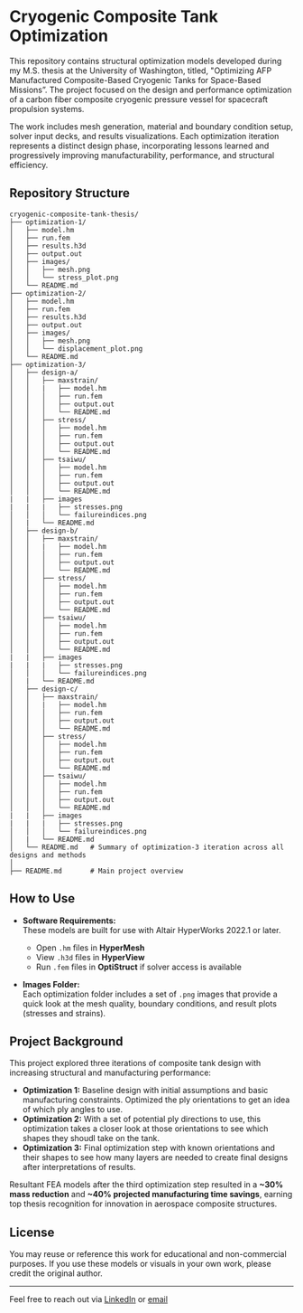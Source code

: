 # Cryogenic Composite Tank Optimization

This repository contains structural optimization models developed during my M.S. thesis at the University of Washington, titled, "Optimizing AFP Manufactured Composite-Based Cryogenic Tanks for Space-Based Missions”. The project focused on the design and performance optimization of a carbon fiber composite cryogenic pressure vessel for spacecraft propulsion systems.

The work includes mesh generation, material and boundary condition setup, solver input decks, and results visualizations. Each optimization iteration represents a distinct design phase, incorporating lessons learned and progressively improving manufacturability, performance, and structural efficiency.

## Repository Structure

```plaintext
cryogenic-composite-tank-thesis/
├── optimization-1/
│   ├── model.hm
│   ├── run.fem
│   ├── results.h3d
│   ├── output.out
│   ├── images/
│   │   ├── mesh.png
│   │   └── stress_plot.png
│   └── README.md
├── optimization-2/
│   ├── model.hm
│   ├── run.fem
│   ├── results.h3d
│   ├── output.out
│   ├── images/
│   │   ├── mesh.png
│   │   └── displacement_plot.png
│   └── README.md
├── optimization-3/
│   ├── design-a/
│   │   ├── maxstrain/
│   │   |   ├── model.hm
│   │   │   ├── run.fem
│   │   │   ├── output.out
│   │   │   └── README.md
│   │   ├── stress/
│   │   │   ├── model.hm
│   │   │   ├── run.fem
│   │   │   ├── output.out
│   │   │   └── README.md
│   │   ├── tsaiwu/
│   │   │   ├── model.hm
│   │   │   ├── run.fem
│   │   │   ├── output.out
│   │   │   └── README.md
|   |   ├── images
|   |   |   ├── stresses.png
│   │   │   └── failureindices.png
│   |   └── README.md
│   ├── design-b/
│   │   ├── maxstrain/
│   │   |   ├── model.hm
│   │   │   ├── run.fem
│   │   │   ├── output.out
│   │   │   └── README.md
│   │   ├── stress/
│   │   │   ├── model.hm
│   │   │   ├── run.fem
│   │   │   ├── output.out
│   │   │   └── README.md
│   │   ├── tsaiwu/
│   │   │   ├── model.hm
│   │   │   ├── run.fem
│   │   │   ├── output.out
│   │   │   └── README.md
|   |   ├── images
|   |   |   ├── stresses.png
│   │   │   └── failureindices.png
│   |   └── README.md
│   ├── design-c/
│   │   ├── maxstrain/
│   │   |   ├── model.hm
│   │   │   ├── run.fem
│   │   │   ├── output.out
│   │   │   └── README.md
│   │   ├── stress/
│   │   │   ├── model.hm
│   │   │   ├── run.fem
│   │   │   ├── output.out
│   │   │   └── README.md
│   │   ├── tsaiwu/
│   │   │   ├── model.hm
│   │   │   ├── run.fem
│   │   │   ├── output.out
│   │   │   └── README.md
|   |   ├── images
|   |   |   ├── stresses.png
│   │   │   └── failureindices.png
│   |   └── README.md
│   └── README.md   # Summary of optimization-3 iteration across all designs and methods
│
├── README.md       # Main project overview
```

## How to Use

- **Software Requirements:**  
  These models are built for use with Altair HyperWorks 2022.1 or later.
  - Open `.hm` files in **HyperMesh**
  - View `.h3d` files in **HyperView**
  - Run `.fem` files in **OptiStruct** if solver access is available

- **Images Folder:**  
  Each optimization folder includes a set of `.png` images that provide a quick look at the mesh quality, boundary conditions, and result plots (stresses and strains).

## Project Background

This project explored three iterations of composite tank design with increasing structural and manufacturing performance:

- **Optimization 1:** Baseline design with initial assumptions and basic manufacturing constraints. Optimized the ply orientations to get an idea of which ply angles to use. 
- **Optimization 2:** With a set of potential ply directions to use, this optimization takes a closer look at those orientations to see which shapes they shoudl take on the tank.
- **Optimization 3:** Final optimization step with known orientations and their shapes to see how many layers are needed to create final designs after interpretations of results. 

Resultant FEA models after the third optimization step resulted in a **~30% mass reduction** and **~40% projected manufacturing time savings**, earning top thesis recognition for innovation in aerospace composite structures.

## License

You may reuse or reference this work for educational and non-commercial purposes. If you use these models or visuals in your own work, please credit the original author.

---

Feel free to reach out via [LinkedIn](https://www.linkedin.com/in/matthewtnuss/) or [email](mailto:matthewtnuss@outlook.com) 
